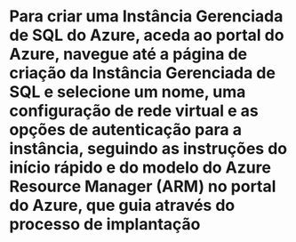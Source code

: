 # Para criar uma Instância Gerenciada de SQL do Azure, aceda ao portal do Azure, navegue até a página de criação da Instância Gerenciada de SQL e selecione um nome, uma configuração de rede virtual e as opções de autenticação para a instância, seguindo as instruções do início rápido e do modelo do Azure Resource Manager (ARM) no portal do Azure, que guia através do processo de implantação
